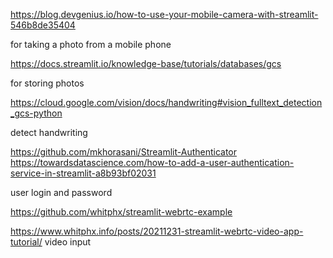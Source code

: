 https://blog.devgenius.io/how-to-use-your-mobile-camera-with-streamlit-546b8de35404

for taking a photo from a mobile phone

https://docs.streamlit.io/knowledge-base/tutorials/databases/gcs

for storing photos

https://cloud.google.com/vision/docs/handwriting#vision_fulltext_detection_gcs-python

detect handwriting

https://github.com/mkhorasani/Streamlit-Authenticator
https://towardsdatascience.com/how-to-add-a-user-authentication-service-in-streamlit-a8b93bf02031

user login and password


https://github.com/whitphx/streamlit-webrtc-example

https://www.whitphx.info/posts/20211231-streamlit-webrtc-video-app-tutorial/
video input